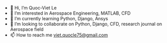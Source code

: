- 👋 Hi, I’m Quoc-Viet Le
- 👀 I’m interested in Aerospace Engineering, MATLAB, CFD
- 🌱 I’m currently learning Python, Django, Ansys
- 💞️ I’m looking to collaborate on Python, Django, CFD, research journal on Aerospace field
- 📫 How to reach me viet.quocle75@gmail.com

<!---
Viet7501/Viet7501 is a ✨ special ✨ repository because its `README.md` (this file) appears on your GitHub profile.
You can click the Preview link to take a look at your changes.
--->
